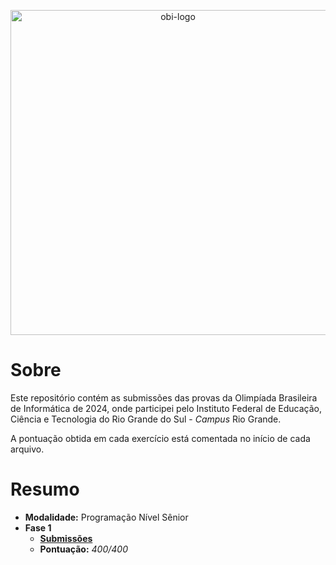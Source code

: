 <p align="center">
    <picture>
        <source media="(prefers-color-scheme: dark)" srcset="https://olimpiada.ic.unicamp.br/static/extras/misc/logo-obi2024.svg">
        <source media="(prefers-color-scheme: light)" srcset="https://olimpiada.ic.unicamp.br/static/extras/misc/logo-obi2024-preto.svg">
        <img src="https://olimpiada.ic.unicamp.br/static/extras/misc/logo-obi2024-preto.svg" width="520" alt="obi-logo">
    </picture>
</p>

# Sobre

Este repositório contém as submissões das provas da Olimpíada Brasileira de Informática de 2024, onde participei pelo Instituto Federal de Educação, Ciência e Tecnologia do Rio Grande do Sul - _Campus_ Rio Grande. 

A pontuação obtida em cada exercício está comentada no início de cada arquivo.

# Resumo

- **Modalidade:** Programação Nível Sênior
- **Fase 1**
    - [**Submissões**](Fase%201)
    - **Pontuação:** _400/400_
